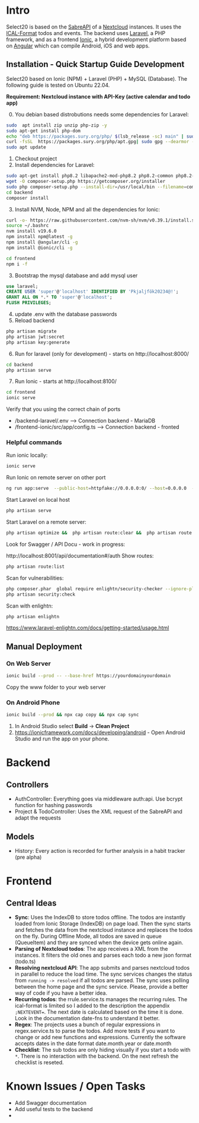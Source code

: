 # Intro

Select20 is based on the [SabreAPI](https://sabre.io/dav/building-a-caldav-client/) of a [Nextcloud](https://docs.nextcloud.com/) instances. It uses the [ICAL-Format](https://www.ietf.org/rfc/rfc2445.txt) todos and events. The backend uses [Laravel](https://laravel.com/docs/10.x/readme), a PHP framework, and as a frontend [Ionic](https://ionicframework.com/docs), a hybrid development platform based on [Angular](https://angular.io/docs) which can compile Android, iOS and web apps.

## Installation - Quick Startup Guide Development

Select20 based on Ionic (NPM) + Laravel (PHP) + MySQL (Database). The following guide is tested on Ubuntu 22.04.

**Requirement: Nextcloud instance with API-Key (active calendar and todo app)**

0. You debian based distrobutions needs some dependencies for Laravel:

```sh
sudo  apt install zip unzip php-zip -y
sudo apt-get install php-dom
echo "deb https://packages.sury.org/php/ $(lsb_release -sc) main" | sudo tee /etc/apt/sources.list.d/sury-php.list
curl -fsSL  https://packages.sury.org/php/apt.gpg| sudo gpg --dearmor -o /etc/apt/trusted.gpg.d/sury-keyring.gpg
sudo apt update
```

1. Checkout project
2. Install dependencies for Laravel:

```sh
sudo apt-get install php8.2 libapache2-mod-php8.2 php8.2-common php8.2-gd php8.2-mysql php8.2-curl php8.2-intl php8.2-xsl php8.2-mbstring php8.2-zip php8.2-bcmath php8.2-soap php-xdebug php-imagick
wget -O composer-setup.php https://getcomposer.org/installer
sudo php composer-setup.php --install-dir=/usr/local/bin --filename=composer
cd backend
composer install
```

3. Install NVM, Node, NPM and all the dependencies for Ionic:

```sh
curl -o- https://raw.githubusercontent.com/nvm-sh/nvm/v0.39.1/install.sh | bash
source ~/.bashrc
nvm install v19.6.0
npm install npm@latest -g
npm install @angular/cli -g
npm install @ionic/cli -g

cd frontend
npm i -f
```

3. Bootstrap the mysql database and add mysql user

```sql
use laravel;
CREATE USER 'super'@'localhost' IDENTIFIED BY 'Pkjaljfök20234@!';
GRANT ALL ON *.* TO 'super'@'localhost';
FLUSH PRIVILEGES;
```

4. update .env with the database passwords
5. Reload backend

```sh
php artisan migrate
php artisan jwt:secret
php artisan key:generate
```

6. Run for laravel (only for development) - starts on http://localhost:8000/

```sh
cd backend
php artisan serve
```

7. Run Ionic - starts at http://localhost:8100/

```sh
cd frontend
ionic serve
```

Verify that you using the correct chain of ports

- /backend-laravel/.env --> Connection backend - MariaDB
- /frontend-ionic/src/app/config.ts --> Connection backend - fronted

### Helpful commands

Run ionic locally:

```sh
ionic serve
```

Run Ionic on remote server on other port

```sh
ng run app:serve  --public-host=httpfake://0.0.0.0:0/ --host=0.0.0.0  --port=12341 --disable-host-check
```

Start Laravel on local host

```sh
php artisan serve
```

Start Laravel on a remote server:

```sh
php artisan optimize &&  php artisan route:clear &&  php artisan route:cache &&  php artisan config:clear &&  php artisan config:cache && php artisan serve --host=192.168.178.XX --port=8001
```

Look for Swagger / API Docu - work in progress:

http://localhost:8001/api/documentation#/auth
Show routes:

```sh
php artisan route:list
```

Scan for vulnerabilities:

```sh
php composer.phar  global require enlightn/security-checker --ignore-platform-reqs
php artisan security:check
```

Scan with enlightn:

```sh
php artisan enlightn
```

https://www.laravel-enlightn.com/docs/getting-started/usage.html

## Manual Deployment

### On Web Server

```sh
ionic build --prod -- --base-href https://yourdomainyourdomain

```

Copy the www folder to your web server

### On Android Phone

```sh
ionic build --prod && npx cap copy && npx cap sync
```

1. In Android Studio select **Build** -> **Clean Project**
2. https://ionicframework.com/docs/developing/android -
   Open Android Studio and run the app on your phone.

# Backend

## Controllers

- AuthController: Everything goes via middleware auth:api. Use bcrypt function for hashing passwords
- Project & TodoController: Uses the XML request of the SabreAPI and adapt the requests

## Models

- History: Every action is recorded for further analysis in a habit tracker (pre alpha)

# Frontend

## Central Ideas

- **Sync**: Uses the IndexDB to store todos offline. The todos are instantly loaded from Ionic Storage (IndexDB) on page load. Then the sync starts and fetches the data from the nextcloud instance and replaces the todos on the fly. During Offline Mode, all todos are saved in queue (QueueItem) and they are synced when the device gets online again.
- **Parsing of Nextcloud todos**: The app receives a XML from the instances. It filters the old ones and parses each todo a new json format (todo.ts)
- **Resolving nextcloud API**: The app submits and parses nextcloud todos in parallel to reduce the load time. The sync services changes the status from `running -> resolved` if all todos are parsed. The sync uses polling between the home page and the sync service. Please, provide a better way of code if you have a better idea.
- **Recurring todos**: the rrule.service.ts manages the recurring rules. The ical-format is limited so I added to the description the appendix `;NEXTEVENT=`. The next date is calculated based on the time it is done. Look in the documentation date-fns to understand it better.
- **Regex**: The projects uses a bunch of regular expressions in regex.service.ts to parse the todos. Add more tests if you want to change or add new functions and expressions. Currently the software accepts dates in the date format date.month.year or date.month
- **Checklist**: The sub todos are only hiding visually if you start a todo with `*`. There is no interaction with the backend. On the next refresh the checklist is reseted.

# Known Issues / Open Tasks

- Add Swagger documentation
- Add useful tests to the backend
-
